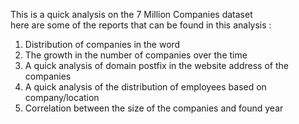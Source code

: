 This is a quick analysis on the 7 Million Companies dataset  
here are some of the reports that can be found in this analysis :
1. Distribution of companies in the word
2. The growth in the number of companies over the time
3. A quick analysis of domain postfix in the website address of the companies
4. A quick analysis of the distribution of employees based on company/location
5. Correlation between the size of the companies and found year 
